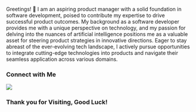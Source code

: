 Greetings! 👋 I am an aspiring product manager with a solid foundation in software development, poised to contribute my expertise to drive successful product outcomes. My background as a software developer provides me with a unique perspective on technology, and my passion for delving into the nuances of artificial intelligence positions me as a valuable asset for steering product strategies in innovative directions. Eager to stay abreast of the ever-evolving tech landscape, I actively pursue opportunities to integrate cutting-edge technologies into products and navigate their seamless application across various domains.

### Connect with Me

[<img src="https://img.shields.io/badge/linkedin-%230077B5.svg?&style=for-the-badge&logo=linkedin&logoColor=white" />](https://www.linkedin.com/in/pranavanand24/)

### Thank you for Visiting, Good Luck!
